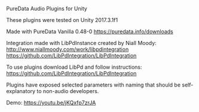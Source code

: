 PureData Audio Plugins for Unity


These plugins were tested on Unity 2017.3.1f1

Made with PureData Vanilla 0.48-0 
https://puredata.info/downloads

Integration made with LibPdInstance created by Niall Moody: 
http://www.niallmoody.com/work/libpdintegration
https://github.com/LibPdIntegration/LibPdIntegration

To use plugins download LibPd and follow instructions:
https://github.com/LibPdIntegration/LibPdIntegration

Plugins have exposed selected parameters with naming that should be self-explanatory to non-audio developers.


Demo: https://youtu.be/jKQxfp7zrJA 


